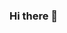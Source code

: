 ### Hi there 👋

<!--
**DavidMcNallyQub/DavidMcNallyQub** is a ✨ _special_ ✨ repository because its `README.md` (this file) appears on your GitHub profile.

Here are some ideas to get you started:

- 🔭 I’m currently working on a final individual project at Queen's Unversity Belfast
- 🌱 I’m currently learning Python 
- 👯 I’m looking to collaborate on ...
- 🤔 I’m looking for help with ...
- 💬 Ask me about ...
- 📫 How to reach me: dmcnally16@qub.ac.uk
- 😄 Pronouns: he/him
- ⚡ Fun fact: ...
-->
